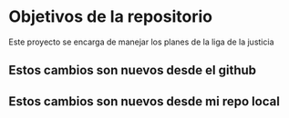 # Objetivos de la repositorio

Este proyecto se encarga de manejar los planes de la liga de la justicia

## Estos cambios son nuevos desde el github
## Estos cambios son nuevos desde mi repo local
